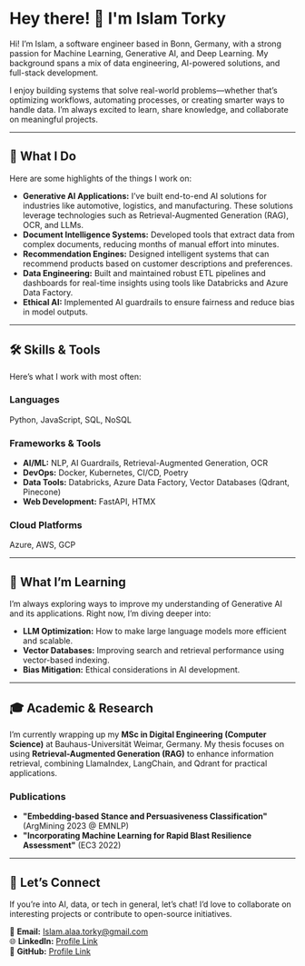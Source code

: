 # Hey there! 👋 I'm Islam Torky

Hi! I’m Islam, a software engineer based in Bonn, Germany, with a strong passion for Machine Learning, Generative AI, and Deep Learning. My background spans a mix of data engineering, AI-powered solutions, and full-stack development.  

I enjoy building systems that solve real-world problems—whether that’s optimizing workflows, automating processes, or creating smarter ways to handle data. I’m always excited to learn, share knowledge, and collaborate on meaningful projects.  

---

## 🔧 What I Do  

Here are some highlights of the things I work on:  

- **Generative AI Applications:** I’ve built end-to-end AI solutions for industries like automotive, logistics, and manufacturing. These solutions leverage technologies such as Retrieval-Augmented Generation (RAG), OCR, and LLMs.  
- **Document Intelligence Systems:** Developed tools that extract data from complex documents, reducing months of manual effort into minutes.  
- **Recommendation Engines:** Designed intelligent systems that can recommend products based on customer descriptions and preferences.  
- **Data Engineering:** Built and maintained robust ETL pipelines and dashboards for real-time insights using tools like Databricks and Azure Data Factory.  
- **Ethical AI:** Implemented AI guardrails to ensure fairness and reduce bias in model outputs.  

---

## 🛠️ Skills & Tools  

Here’s what I work with most often:  

### **Languages**  
Python, JavaScript, SQL, NoSQL  

### **Frameworks & Tools**  
- **AI/ML:** NLP, AI Guardrails, Retrieval-Augmented Generation, OCR  
- **DevOps:** Docker, Kubernetes, CI/CD, Poetry  
- **Data Tools:** Databricks, Azure Data Factory, Vector Databases (Qdrant, Pinecone)  
- **Web Development:** FastAPI, HTMX  

### **Cloud Platforms**  
Azure, AWS, GCP  

---

## 🌱 What I’m Learning  

I’m always exploring ways to improve my understanding of Generative AI and its applications. Right now, I’m diving deeper into:  
- **LLM Optimization:** How to make large language models more efficient and scalable.  
- **Vector Databases:** Improving search and retrieval performance using vector-based indexing.  
- **Bias Mitigation:** Ethical considerations in AI development.  

---

## 🎓 Academic & Research  

I’m currently wrapping up my **MSc in Digital Engineering (Computer Science)** at Bauhaus-Universität Weimar, Germany. My thesis focuses on using **Retrieval-Augmented Generation (RAG)** to enhance information retrieval, combining LlamaIndex, LangChain, and Qdrant for practical applications.  

### Publications  
- **"Embedding-based Stance and Persuasiveness Classification"** (ArgMining 2023 @ EMNLP)  
- **"Incorporating Machine Learning for Rapid Blast Resilience Assessment"** (EC3 2022)  

---

## 🤝 Let’s Connect  

If you’re into AI, data, or tech in general, let’s chat! I’d love to collaborate on interesting projects or contribute to open-source initiatives.  

📧 **Email:** [Islam.alaa.torky@gmail.com](mailto:Islam.alaa.torky@gmail.com)  
🌐 **LinkedIn:** [Profile Link](https://www.linkedin.com/in/)  
📂 **GitHub:** [Profile Link](https://github.com/)  
